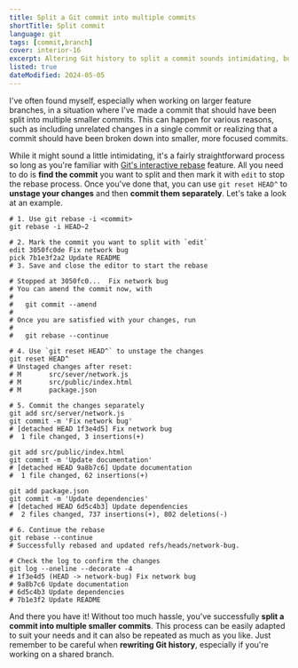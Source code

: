 ```yaml
---
title: Split a Git commit into multiple commits
shortTitle: Split commit
language: git
tags: [commit,branch]
cover: interior-16
excerpt: Altering Git history to split a commit sounds intimidating, but it's not that hard. Let's walk through the process step by step.
listed: true
dateModified: 2024-05-05
---
```


I've often found myself, especially when working on larger feature branches, in a situation where I've made a commit that should have been split into multiple smaller commits. This can happen for various reasons, such as including unrelated changes in a single commit or realizing that a commit should have been broken down into smaller, more focused commits.

While it might sound a little intimidating, it's a fairly straightforward process so long as you're familiar with [Git's interactive rebase](/git/s/interactive-rebase) feature. All you need to do is **find the commit** you want to split and then mark it with `edit` to stop the rebase process. Once you've done that, you can use `git reset HEAD^` to **unstage your changes** and then **commit them separately**. Let's take a look at an example.

```shell
# 1. Use git rebase -i <commit>
git rebase -i HEAD~2
```

```shell [git-rebase-todo]
# 2. Mark the commit you want to split with `edit`
edit 3050fc0de Fix network bug
pick 7b1e3f2a2 Update README
# 3. Save and close the editor to start the rebase
```

```shell
# Stopped at 3050fc0...  Fix network bug
# You can amend the commit now, with
#
#   git commit --amend
#
# Once you are satisfied with your changes, run
#
#   git rebase --continue

# 4. Use `git reset HEAD^` to unstage the changes
git reset HEAD^
# Unstaged changes after reset:
# M       src/sever/network.js
# M       src/public/index.html
# M       package.json

# 5. Commit the changes separately
git add src/server/network.js
git commit -m 'Fix network bug'
# [detached HEAD 1f3e4d5] Fix network bug
#  1 file changed, 3 insertions(+)

git add src/public/index.html
git commit -m 'Update documentation'
# [detached HEAD 9a8b7c6] Update documentation
#  1 file changed, 62 insertions(+)

git add package.json
git commit -m 'Update dependencies'
# [detached HEAD 6d5c4b3] Update dependencies
#  2 files changed, 737 insertions(+), 802 deletions(-)

# 6. Continue the rebase
git rebase --continue
# Successfully rebased and updated refs/heads/network-bug.

# Check the log to confirm the changes
git log --oneline --decorate -4
# 1f3e4d5 (HEAD -> network-bug) Fix network bug
# 9a8b7c6 Update documentation
# 6d5c4b3 Update dependencies
# 7b1e3f2 Update README
```

And there you have it! Without too much hassle, you've successfully **split a commit into multiple smaller commits**. This process can be easily adapted to suit your needs and it can also be repeated as much as you like. Just remember to be careful when **rewriting Git history**, especially if you're working on a shared branch.
